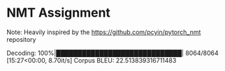 # NMT Assignment
Note: Heavily inspired by the https://github.com/pcyin/pytorch_nmt repository

Decoding: 100%|█████████████████████████████| 8064/8064 [15:27<00:00,  8.70it/s]
Corpus BLEU: 22.513839316711483

